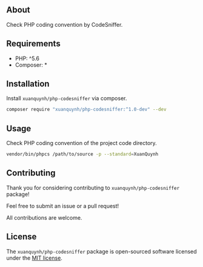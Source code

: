 ## About

Check PHP coding convention by CodeSniffer.

## Requirements

- PHP: ^5.6
- Composer: *

## Installation

Install `xuanquynh/php-codesniffer` via composer.

```bash
composer require "xuanquynh/php-codesniffer:^1.0-dev" --dev
```

## Usage

Check PHP coding convention of the project code directory.

```bash
vendor/bin/phpcs /path/to/source -p --standard=XuanQuynh
```

## Contributing

Thank you for considering contributing to `xuanquynh/php-codesniffer` package!

Feel free to submit an issue or a pull request!

All contributions are welcome.

## License

The `xuanquynh/php-codesniffer` package is open-sourced software licensed under the [MIT license](LICENSE.md).
